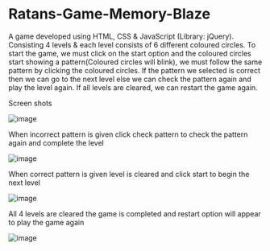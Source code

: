 # Ratans-Game-Memory-Blaze
A game developed using HTML, CSS & JavaScript (Library: jQuery). Consisting 4 levels & each level consists of 6 different coloured circles. To start the game, we must click on the start option and the coloured circles start showing a pattern(Coloured circles will blink), we must follow the same pattern by clicking the coloured circles. If the pattern we selected is correct then we can go to the next level else we can check the pattern again and play the level again. If all levels are cleared, we can restart the game again.

Screen shots

![image](https://github.com/ratanmudiraj333/Ratans-Game-Memory-Blaze/assets/121163791/498b2bc2-d31c-4838-b5e5-068b74ca3a59)

When incorrect pattern is given click check pattern to check the pattern again and complete the level

![image](https://github.com/ratanmudiraj333/Ratans-Game-Memory-Blaze/assets/121163791/7f86a786-3283-4c45-96c3-d6d28aad7297)

When correct pattern is given level is cleared and click start to begin the next level

![image](https://github.com/ratanmudiraj333/Ratans-Game-Memory-Blaze/assets/121163791/e6b7cdf5-02ae-4775-88fb-7fe03e6ff43d)

All 4 levels are cleared the game is completed and restart option will appear to play the game again

![image](https://github.com/ratanmudiraj333/Ratans-Game-Memory-Blaze/assets/121163791/ab022a25-0c7f-4cfe-9490-d39d96d6d9ba)


